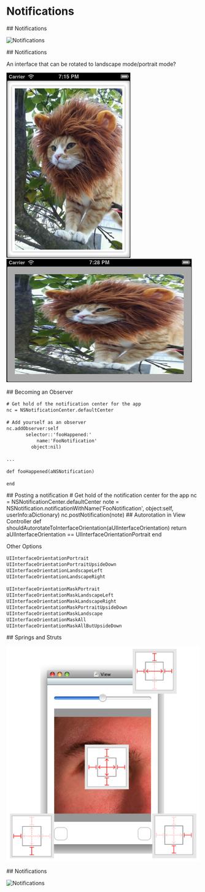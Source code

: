 # Notifications

<slide>
## Notifications

![](tableview.png "Notifications") 

</slide>

<slide>
## Notifications

An interface that can be rotated to landscape mode/portrait mode?

![](ch15_PortraitPicture.png "Notifications") 
![](ch15_LandscapePicture.png "Notifications") 

</slide>

<slide>
## Becoming an Observer

    # Get hold of the notification center for the app
    nc = NSNotificationCenter.defaultCenter

    # Add yourself as an observer
    nc.addObserver:self
           selector::'fooHappened:'
               name:'FooNotification'
             object:nil)

    ...
        
    def fooHappened(aNSNotification)

    end

</slide>

<slide>
## Posting a notification
    # Get hold of the notification center for the app
    nc = NSNotificationCenter.defaultCenter
    note = NSNotification.notificationWithName('FooNotification', object:self, userInfo:aDictionary)
    nc.postNotification(note)

</slide>

<slide>
## Autorotation in View Controller
    def shouldAutorotateToInterfaceOrientation(aUIInterfaceOrientation) 
        return aUIInterfaceOrientation == UIInterfaceOrientationPortrait
    end

Other Options

    UIInterfaceOrientationPortrait           
    UIInterfaceOrientationPortraitUpsideDown 
    UIInterfaceOrientationLandscapeLeft      
    UIInterfaceOrientationLandscapeRight     

    UIInterfaceOrientationMaskPortrait
    UIInterfaceOrientationMaskLandscapeLeft
    UIInterfaceOrientationMaskLandscapeRight
    UIInterfaceOrientationMaskPortraitUpsideDown
    UIInterfaceOrientationMaskLandscape
    UIInterfaceOrientationMaskAll
    UIInterfaceOrientationMaskAllButUpsideDown

</slide>

<slide>
## Springs and Struts

![](sizes.png "Masks") 

</slide>

<slide>
## Notifications

![](tableview.png "Notifications") 

</slide>
